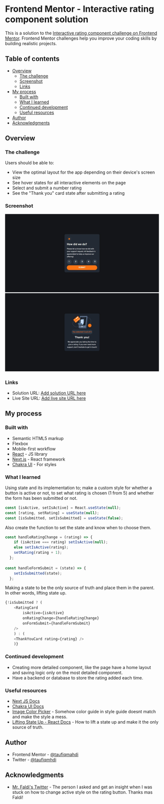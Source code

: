# Frontend Mentor - Interactive rating component solution

This is a solution to the [Interactive rating component challenge on Frontend Mentor](https://www.frontendmentor.io/challenges/interactive-rating-component-koxpeBUmI). Frontend Mentor challenges help you improve your coding skills by building realistic projects. 

## Table of contents

- [Overview](#overview)
  - [The challenge](#the-challenge)
  - [Screenshot](#screenshot)
  - [Links](#links)
- [My process](#my-process)
  - [Built with](#built-with)
  - [What I learned](#what-i-learned)
  - [Continued development](#continued-development)
  - [Useful resources](#useful-resources)
- [Author](#author)
- [Acknowledgments](#acknowledgments)

## Overview

### The challenge

Users should be able to:

- View the optimal layout for the app depending on their device's screen size
- See hover states for all interactive elements on the page
- Select and submit a number rating
- See the "Thank you" card state after submitting a rating

### Screenshot

![](./screenshot.jpeg)
![](./screenshot2.jpeg)

### Links

- Solution URL: [Add solution URL here](https://your-solution-url.com)
- Live Site URL: [Add live site URL here](https://your-live-site-url.com)

## My process

### Built with

- Semantic HTML5 markup
- Flexbox
- Mobile-first workflow
- [React](https://reactjs.org/) - JS library
- [Next.js](https://nextjs.org/) - React framework
- [Chakra UI](https://chakra-ui.com/) - For styles

### What I learned

Using state and its implementation to; make a custom style for whether a button is active or not, to set what rating is chosen (1 from 5) and whether the form has been submitted or not. 
```js
const [isActive, setIsActive] = React.useState(null);
const [rating, setRating] = useState(null);
const [isSubmitted, setIsSubmitted] = useState(false);
```

Also create the function to set the state and know when to choose them. 
```js
const handleRatingChange = (rating) => {
    if (isActive === rating) setIsActive(null);
    else setIsActive(rating);
    setRating(rating + 1);
  };

const handleFormSubmit = (state) => {
    setIsSubmitted(state);
  };
```

Making a state to be the only source of truth and place them in the parent. In other words, lifting state up.
```js
{!isSubmitted ? (
    <RatingCard
        isActive={isActive}
        onRatingChange={handleRatingChange}
        onFormSubmit={handleFormSubmit}
    />
    ) : (
    <ThankYouCard rating={rating} />
    )}
```

### Continued development

- Creating more detailed component, like the page have a home layout and saving logic only on the most detailed component.
- Have a backend or database to store the rating added each time.

### Useful resources

- [Next JS Docs](https://nextjs.org/docs/)
- [Chakra UI Docs](https://chakra-ui.com/docs/)
- [Image Color Picker](https://imagecolorpicker.com/) - Somehow color guide in style guide doesnt match and make the style a mess.
- [Lifting State Up - React Docs](https://reactjs.org/docs/lifting-state-up.html) - How to lift a state up and make it the only source of truth.

## Author

- Frontend Mentor - [@taufiqmahdi](https://www.frontendmentor.io/profile/taufiqmahdi)
- Twitter - [@taufiqmhdi](https://www.twitter.com/taufiqmhdi)

## Acknowledgments

- [Mr. Faldi's Twitter](https://twitter.com/F2aldi) - The person I asked and get an insight when I was stuck on how to change active style on the rating button. Thanks mas Faldi! 